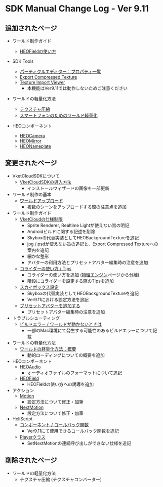# SDK Manual Change Log - Ver 9.11

## 追加されたページ

- ワールド制作ガイド
  - [HEOFieldの使い方](https://vrhikky.github.io/VketCloudSDK_Documents/9.11/ja/WorldMakingGuide/HEOFieldTips.html)
- SDK Tools
  - [パーティクルエディター：プロパティ一覧](https://vrhikky.github.io/VketCloudSDK_Documents/9.11/ja/particleeditor/pe_about_properties.html)
  - [Export Compressed Texture](https://vrhikky.github.io/VketCloudSDK_Documents/9.11/ja/SDKTools/ExportCompressedTexture.html)
  - [Texture Import Viewer](https://vrhikky.github.io/VketCloudSDK_Documents/9.11/ja/SDKTools/TextureImportViewer.html)
    - 本機能はVer9.11では動作しないためご注意ください
- ワールドの軽量化方法
  - [テクスチャ圧縮](https://vrhikky.github.io/VketCloudSDK_Documents/9.11/ja/WorldOptimization/TextureCompression.html)
  - [スマートフォンのためのワールド軽量化](https://vrhikky.github.io/VketCloudSDK_Documents/9.11/ja/WorldOptimization/SmartphoneOptimization.html)

- HEOコンポーネント
  - [HEOCamera](https://vrhikky.github.io/VketCloudSDK_Documents/9.11/ja/HEOComponents/HEOCamera.html)
  - [HEOMirror](https://vrhikky.github.io/VketCloudSDK_Documents/9.11/ja/HEOComponents/HEOMirror.html)
  - [HEONameplate](https://vrhikky.github.io/VketCloudSDK_Documents/9.11/ja/HEOComponents/HEONameplate.html)

## 変更されたページ

- VketCloudSDKについて
  - [VketCloudSDKの導入方法](https://vrhikky.github.io/VketCloudSDK_Documents/9.11/ja/AboutVketCloudSDK/SetupSDK_external.html)
    - インストールウィザードの画像を一部更新
- ワールド制作の基本
  - [ワールドアップロード](https://vrhikky.github.io/VketCloudSDK_Documents/9.11/ja/FirstStep/WorldUpload.html)
    - 複数のシーンをアップロードする際の注意点を追加
- ワールド制作ガイド
  - [VketCloudの仕様制限](https://vrhikky.github.io/VketCloudSDK_Documents/9.11/ja/WorldMakingGuide/UnityGuidelines.html)
    - Sprite Renderer, Realtime Lightが使えない旨の明記
    - Androidビルドに関する記述を削除
    - Skyboxの代替実装としてHEOBackgroundTextureを追記
    - jpg / psdが使えない旨の追記と、Export Compressed Textureへの案内を追記
    - 細かな整形
    - アバターの利用方法とプリセットアバター編集時の注意を追加
  - [コライダーの使い方 / Tips](https://vrhikky.github.io/VketCloudSDK_Documents/9.11/ja/WorldMakingGuide/Collider.html)
    - コライダーの使い方を追加 ([物理エンジン](https://vrhikky.github.io/VketCloudSDK_Documents/9.11/ja/WorldMakingGuide/PhysicsEngine.html)ページから分離)
    - 階段にコライダーを設定する際のTipsを追加
  - [スカイボックス設定](https://vrhikky.github.io/VketCloudSDK_Documents/9.11/ja/WorldMakingGuide/Skybox.html)
    - Skyboxの代替実装としてHEOBackgroundTextureを追記
    - Ver9.11における設定方法を追記
  - [プリセットアバターを追加する](https://vrhikky.github.io/VketCloudSDK_Documents/9.11/ja/WorldMakingGuide/PresetAvatar.html)
    - プリセットアバター編集時の注意を追加
- トラブルシューティング
  - [ビルドエラー / ワールドが動かないときは](https://vrhikky.github.io/VketCloudSDK_Documents/9.11/ja/troubleshooting/BuildError.html)
    - 一部のMac環境にて発生する可能性のあるビルドエラーについて記載
- ワールドの軽量化方法
  - [ワールドの軽量化方法：概要](https://vrhikky.github.io/VketCloudSDK_Documents/9.11/ja/WorldMakingGuide/WorldOptimization.html)
    - 動的ローディングについての概要を追加
- HEOコンポーネント
  - [HEOAudio](https://vrhikky.github.io/VketCloudSDK_Documents/9.11/ja/HEOComponents/HEOAudio.html)
    - オーディオファイルのフォーマットについて追記
  - [HEOField](https://vrhikky.github.io/VketCloudSDK_Documents/9.11/ja/HEOComponents/HEOField.html)
    - HEOFieldの使い方への誘導を追加
- アクション
  - [Motion](https://vrhikky.github.io/VketCloudSDK_Documents/latest/ja/Actions/Avatar/Motion.html)
    - 設定方法について修正・加筆
  - [NextMotion](https://vrhikky.github.io/VketCloudSDK_Documents/latest/ja/Actions/Avatar/NextMotion.html)
    - 設定方法について修正・加筆
- HeliScript
  - [コンポーネント / コールバック関数](https://vrhikky.github.io/VketCloudSDK_Documents/9.11/ja/hs/hs_component.html)
    - Ver9.11にて使用できるコールバック関数を追記
  - [Playerクラス](https://vrhikky.github.io/VketCloudSDK_Documents/9.11/ja/hs/hs_class_player.html#setnextmotion)
    - SetNextMotionの連続呼び出しができない仕様を追記

## 削除されたページ

- ワールドの軽量化方法
  - テクスチャ圧縮 (テクスチャコンバーター)
